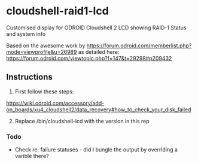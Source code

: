 # cloudshell-raid1-lcd
Customised display for ODROID Cloudshell 2 LCD showing RAID-1 Status and system info

Based on the awesome work by https://forum.odroid.com/memberlist.php?mode=viewprofile&u=26989 as detailed here: https://forum.odroid.com/viewtopic.php?f=147&t=29298#p209432

## Instructions

1) First follow these steps: 

https://wiki.odroid.com/accessory/add-on_boards/xu4_cloudshell2/data_recovery#how_to_check_your_disk_failed

2) Replace /bin/cloudshell-lcd with the version in this rep

### Todo

* Check re: failure statuses - did I bungle the output by overriding a varible there? 
